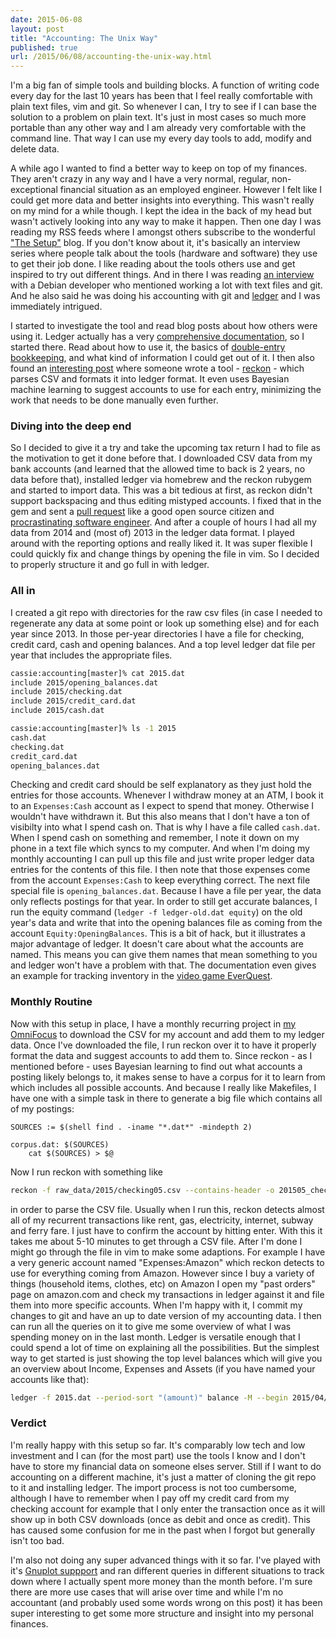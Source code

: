 ```yaml
---
date: 2015-06-08
layout: post
title: "Accounting: The Unix Way"
published: true
url: /2015/06/08/accounting-the-unix-way.html
---
```


I'm a big fan of simple tools and building blocks. A function of writing code
every day for the last 10 years has been that I feel really comfortable with
plain text files, vim and git. So whenever I can, I try to see if I can base
the solution to a problem on plain text. It's just in most cases so much more
portable than any other way and I am already very comfortable with the command
line. That way I can use my every day tools to add, modify and delete data.

A while ago I wanted to find a better way to keep on top of my finances. They
aren't crazy in any way and I have a very normal, regular, non-exceptional
financial situation as an employed engineer. However I felt like I could get
more data and better insights into everything. This wasn't really on my mind
for a while though. I kept the idea in the back of my head but wasn't actively
looking into any way to make it happen. Then one day I was reading my RSS
feeds where I amongst others subscribe to the wonderful ["The
Setup"][thesetup] blog. If you don't know about it, it's basically an
interview series where people talk about the tools (hardware and software)
they use to get their job done. I like reading about the tools others use and
get inspired to try out different things. And in there I was reading [an
interview][usesthis] with a Debian developer who mentioned working a lot with
text files and git. And he also said he was doing his accounting with git and
[ledger][ledger] and I was immediately intrigued.

I started to investigate the tool and read blog posts about how others were
using it. Ledger actually has a very [comprehensive
documentation][ledgerdocs], so I started there. Read about how to use it, the
basics of [double-entry bookkeeping][double-entry], and what kind of
information I could get out of it. I then also found an [interesting
post][reckonpost] where someone wrote a tool - [reckon][reckon] - which parses
CSV and formats it into ledger format. It even uses Bayesian machine learning
to suggest accounts to use for each entry, minimizing the work that needs to
be done manually even further.

### Diving into the deep end
So I decided to give it a try and take the upcoming tax return I had to file
as the motivation to get it done before that. I downloaded CSV data from my
bank accounts (and learned that the allowed time to back is 2 years, no data
before that), installed ledger via homebrew and the reckon rubygem and started
to import data. This was a bit tedious at first, as reckon didn't support
backspacing and thus editing mistyped accounts. I fixed that in the gem and
sent a [pull request][reckonpr] like a good open source citizen and
[procrastinating software engineer][accountingtweet]. And after a couple of
hours I had all my data from 2014 and (most of) 2013 in the ledger data
format. I played around with the reporting options and really liked it. It was
super flexible I could quickly fix and change things by opening the file in
vim. So I decided to properly structure it and go full in with ledger.

### All in
I created a git repo with directories for the raw csv files (in case I needed
to regenerate any data at some point or look up something else) and for each
year since 2013. In those per-year directories I have a file for checking,
credit card, cash and opening balances. And a top level ledger dat file per
year that includes the appropriate files.

```bash
cassie:accounting[master]% cat 2015.dat
include 2015/opening_balances.dat
include 2015/checking.dat
include 2015/credit_card.dat
include 2015/cash.dat

cassie:accounting[master]% ls -1 2015
cash.dat
checking.dat
credit_card.dat
opening_balances.dat
```

Checking and credit card should be self explanatory as they just hold the
entries for those accounts. Whenever I withdraw money at an ATM, I book it to
an `Expenses:Cash` account as I expect to spend that money. Otherwise I
wouldn't have withdrawn it. But this also means that I don't have a ton of
visibilty into what I spend cash on. That is why I have a file called
`cash.dat`. When I spend cash on something and remember, I note it down on my
phone in a text file which syncs to my computer. And when I'm doing my monthly
accounting I can pull up this file and just write proper ledger data entries
for the contents of this file. I then note that those expenses come from the
account `Expenses:Cash` to keep everything correct. The next file special file
is `opening_balances.dat`. Because I have a file per year, the data only
reflects postings for that year. In order to still get accurate balances, I
run the equity command (`ledger -f ledger-old.dat equity`) on the old year's
data and write that into the opening balances file as coming from the account
`Equity:OpeningBalances`. This is a bit of hack, but it illustrates a major
advantage of ledger. It doesn't care about what the accounts are named. This
means you can give them names that mean something to you and ledger won't have
a problem with that. The documentation even gives an example for tracking
inventory in the [video game EverQuest][ledgeraccounts].

### Monthly Routine
Now with this setup in place, I have a monthly recurring project in [my
OmniFocus][of_post] to download the CSV for my account and add them to my
ledger data. Once I've downloaded the file, I run reckon over it to have it
properly format the data and suggest accounts to add them to. Since reckon -
as I mentioned before - uses Bayesian learning to find out what accounts a
posting likely belongs to, it makes sense to have a corpus for it to learn
from which includes all possible accounts. And because I really like
Makefiles, I have one with a simple task in there to generate a big file which
contains all of my postings:

```make
SOURCES := $(shell find . -iname "*.dat*" -mindepth 2)

corpus.dat: $(SOURCES)
	cat $(SOURCES) > $@

```

Now I run reckon with something like

```bash
reckon -f raw_data/2015/checking05.csv --contains-header -o 201505_checking.dat -l corpus.dat
```

in order to parse the CSV file. Usually when I run this, reckon detects almost
all of my recurrent transactions like rent, gas, electricity, internet, subway
and ferry fare. I just have to confirm the account by hitting enter. With this
it takes me about 5-10 minutes to get through a CSV file. After I'm done I
might go through the file in vim to make some adaptions. For example I have a
very generic account named "Expenses:Amazon" which reckon detects to use for
everything coming from Amazon. However since I buy a variety of things
(household items, clothes, etc) on Amazon I open my "past orders" page on
amazon.com and check my transactions in ledger against it and file them into
more specific accounts. When I'm happy with it, I commit my changes to git and
have an up to date version of my accounting data. I then can run all the
queries on it to give me some overview of what I was spending money on in the
last month. Ledger is versatile enough that I could spend a lot of time on
explaining all the possibilities. But the simplest way to get started is just
showing the top level balances which will give you an overview about Income,
Expenses and Assets (if you have named your accounts like that):

```bash
ledger -f 2015.dat --period-sort "(amount)" balance -M --begin 2015/04/01 --end 2015/05/01 --depth=1
```

### Verdict
I'm really happy with this setup so far. It's comparably low tech and low
investment and I can (for the most part) use the tools I know and I don't have
to store my financial data on someone elses server. Still if I want to do
accounting on a different machine, it's just a matter of cloning the git repo
to it and installing ledger. The import process is not too cumbersome,
although I have to remember when I pay off my credit card from my checking
account for example that I only enter the transaction once as it will show up
in both CSV downloads (once as debit and once as credit). This has caused some
confusion for me in the past when I forgot but generally isn't too bad.

I'm also not doing any super advanced things with it so far. I've played with
it's [Gnuplot suppport][ledgerplot] and ran different queries in different
situations to track down where I actually spent more money than the month
before. I'm sure there are more use cases that will arise over time and while
I'm no accountant (and probably used some words wrong on this post) it has
been super interesting to get some more structure and insight into my personal
finances.


[ledger]: http://www.ledger-cli.org/
[ledgerdocs]: http://www.ledger-cli.org/3.0/doc/ledger3.html
[ledgeraccounts]: http://www.ledger-cli.org/3.0/doc/ledger3.html#Accounts-and-Inventories
[ledgerplot]: http://www.ledger-cli.org/3.0/doc/ledger3.html#Visualizing-with-Gnuplot
[double-entry]: http://en.wikipedia.org/wiki/Double-entry_bookkeeping_system
[reckon]: https://github.com/cantino/reckon
[reckonpost]: http://blog.andrewcantino.com/blog/2013/02/16/command-line-accounting-with-ledger-and-reckon/
[reckonpr]: https://github.com/cantino/reckon/pull/44
[thesetup]: http://usesthis.com/
[usesthis]: http://stefano.zacchiroli.usesthis.com/
[accountingtweet]: https://twitter.com/mrtazz/statuses/573671503029497856
[of_post]: https://unwiredcouch.com/2014/05/13/omnifocus.html

